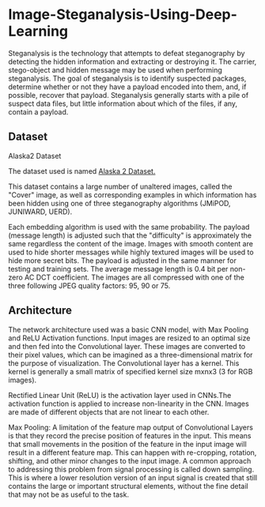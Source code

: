 # Image-Steganalysis-Using-Deep-Learning

Steganalysis is the technology that attempts to defeat steganography by detecting the hidden information and extracting or destroying it. The carrier, stego-object and hidden message may be used when performing steganalysis. The goal of steganalysis is to identify suspected packages, determine whether or not they have a payload encoded into them, and, if possible, recover that payload. Steganalysis generally starts with a pile of suspect data files, but little information about which of the files, if any, contain a payload.

## Dataset
Alaska2 Dataset

The dataset used is named <a href="https://www.kaggle.com/competitions/alaska2-image-steganalysis/data">Alaska 2 Dataset.</a>

This dataset contains a large number of unaltered images, called the "Cover" image, as well as corresponding examples in which information has been hidden using one of three steganography algorithms (JMiPOD, JUNIWARD, UERD).

Each embedding algorithm is used with the same probability.
The payload (message length) is adjusted such that the "difficulty" is approximately the same regardless the content of the image. Images with smooth content are used to hide shorter messages while highly textured images will be used to hide more secret bits. The payload is adjusted in the same manner for testing and training sets.
The average message length is 0.4 bit per non-zero AC DCT coefficient.
The images are all compressed with one of the three following JPEG quality factors: 95, 90 or 75.

## Architecture
The network architecture used was a basic CNN model, with Max Pooling and ReLU Activation functions. Input images are resized to an optimal size and then fed into the Convolutional layer. These images are converted to their pixel values, which can be imagined as a three-dimensional matrix for the purpose of visualization. The Convolutional layer has a kernel. This kernel is generally a small matrix of specified kernel size mxnx3 (3 for RGB images). 

Rectified Linear Unit (ReLU) is the activation layer used in CNNs.The activation function is applied to increase non-linearity in the CNN. Images are made of different objects that are not linear to each other.

Max Pooling: A limitation of the feature map output of Convolutional Layers is that they record the precise position of features in the input. This means that small movements in the position of the feature in the input image will result in a different feature map. This can happen with re-cropping, rotation, shifting, and other minor changes to the input image. A common approach to addressing this problem from signal processing is called down sampling. This is where a lower resolution version of an input signal is created that still contains the large or important structural elements, without the fine detail that may not be as useful to the task.
